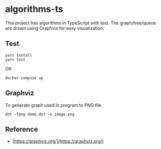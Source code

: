 # algorithms-ts

This project has algorithms in TypeScript with test. The graph/tree/queue are drawn using
Graphviz for easy visualization.

## Test

```shell
yarn install
yarn test
```

OR

```shell
docker-compose up
```

## Graphviz

To generate graph used in program to PNG file

```shell
dot -Tpng demo.dot -o image.png
```

## Reference

- [https://graphviz.org/](https://graphviz.org/)
